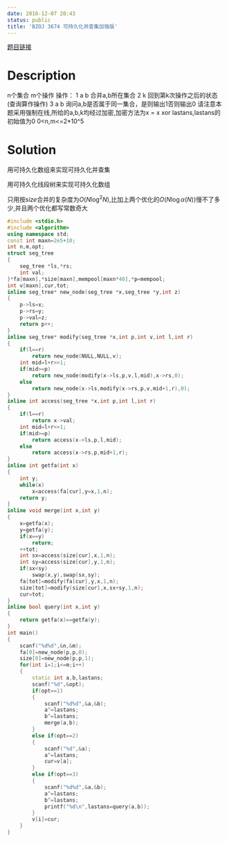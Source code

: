 ```yaml
---
date: 2016-12-07 20:43
status: public
title: 'BZOJ 3674 可持久化并查集加强版'
---
```


[题目链接](http://www.lydsy.com/JudgeOnline/problem.php?id=3674)

# Description

n个集合 m个操作
操作：
1 a b 合并a,b所在集合
2 k 回到第k次操作之后的状态(查询算作操作)
3 a b 询问a,b是否属于同一集合，是则输出1否则输出0
请注意本题采用强制在线,所给的a,b,k均经过加密,加密方法为x = x xor lastans,lastans的初始值为0
0<n,m<=2*10^5
# Solution

用可持久化数组来实现可持久化并查集

用可持久化线段树来实现可持久化数组

只用按$size$合并的复杂度为$O(N\log^2N)$,比加上两个优化的$O(N\log \alpha(N))$慢不了多少,并且两个优化都写常数奇大

``` c++
#include <stdio.h>
#include <algorithm>
using namespace std;
const int maxn=2e5+10;
int n,m,opt;
struct seg_tree
{
    seg_tree *ls,*rs;
    int val;
}*fa[maxn],*size[maxn],mempool[maxn*40],*p=mempool;
int v[maxn],cur,tot;
inline seg_tree* new_node(seg_tree *x,seg_tree *y,int z)
{
    p->ls=x;
    p->rs=y;
    p->val=z;
    return p++;
}
inline seg_tree* modify(seg_tree *x,int p,int v,int l,int r)
{
    if(l==r)
        return new_node(NULL,NULL,v);
    int mid=l+r>>1;
    if(mid>=p)
        return new_node(modify(x->ls,p,v,l,mid),x->rs,0);
    else
        return new_node(x->ls,modify(x->rs,p,v,mid+1,r),0);
}
inline int access(seg_tree *x,int p,int l,int r)
{
    if(l==r)
        return x->val;
    int mid=l+r>>1;
    if(mid>=p)
        return access(x->ls,p,l,mid);
    else
        return access(x->rs,p,mid+1,r);
}
inline int getfa(int x)
{
    int y;
    while(x)
        x=access(fa[cur],y=x,1,n);
    return y;
}
inline void merge(int x,int y)
{
    x=getfa(x);
    y=getfa(y);
    if(x==y)
        return;
    ++tot;
    int sx=access(size[cur],x,1,n);
    int sy=access(size[cur],y,1,n);
    if(sx<sy)
        swap(x,y),swap(sx,sy);
    fa[tot]=modify(fa[cur],y,x,1,n);
    size[tot]=modify(size[cur],x,sx+sy,1,n);
    cur=tot;
}
inline bool query(int x,int y)
{
    return getfa(x)==getfa(y);
}
int main()
{
    scanf("%d%d",&n,&m);
    fa[0]=new_node(p,p,0);
    size[0]=new_node(p,p,1);
    for(int i=1;i<=m;i++)
    {
        static int a,b,lastans;
        scanf("%d",&opt);
        if(opt==1)
        {
            scanf("%d%d",&a,&b);
            a^=lastans;
            b^=lastans;
            merge(a,b);
        }
        else if(opt==2)
        {
            scanf("%d",&a);
            a^=lastans;
            cur=v[a];
        }
        else if(opt==3)
        {
            scanf("%d%d",&a,&b);
            a^=lastans;
            b^=lastans;
            printf("%d\n",lastans=query(a,b));
        }
        v[i]=cur;
    }
}

```


